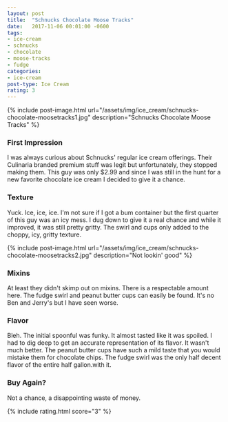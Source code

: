 ```yaml
---
layout: post
title:  "Schnucks Chocolate Moose Tracks"
date:   2017-11-06 00:01:00 -0600
tags:
- ice-cream
- schnucks
- chocolate
- moose-tracks
- fudge
categories:
- ice-cream
post-type: Ice Cream
rating: 3
---
```

{% include post-image.html url="/assets/img/ice_cream/schnucks-chocolate-moosetracks1.jpg" description="Schnucks Chocolate Moose Tracks" %}

### First Impression
I was always curious about Schnucks' regular ice cream offerings. Their Culinaria branded premium stuff was legit but unfortunately, they stopped making them. This guy was only $2.99 and since I was still in the hunt for a new favorite chocolate ice cream I decided to give it a chance.

### Texture
Yuck. Ice, ice, ice. I'm not sure if I got a bum container but the first quarter of this guy was an icy mess. I dug down to give it a real chance and while it improved, it was still pretty gritty. The swirl and cups only added to the choppy, icy, gritty texture.

{% include post-image.html url="/assets/img/ice_cream/schnucks-chocolate-moosetracks2.jpg" description="Not lookin' good" %}
### Mixins
At least they didn't skimp out on mixins. There is a respectable amount here. The fudge swirl and peanut butter cups can easily be found. It's no Ben and Jerry's but I have seen worse.

### Flavor
Bleh. The initial spoonful was funky. It almost tasted like it was spoiled. I had to dig deep to get an accurate representation of its flavor. It wasn't much better. The peanut butter cups have such a mild taste that you would mistake them for chocolate chips. The fudge swirl was the only half decent flavor of the entire half gallon.with it.

### Buy Again?
Not a chance, a disappointing waste of money.

{% include rating.html score="3" %}
